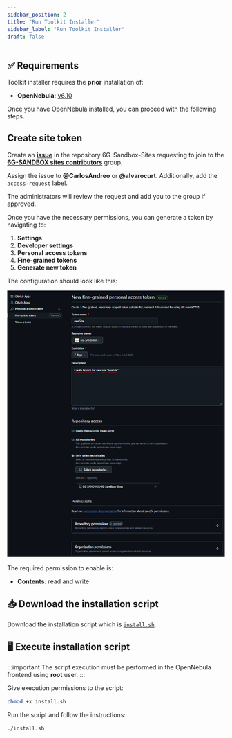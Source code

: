 ```yaml
---
sidebar_position: 2
title: "Run Toolkit Installer"
sidebar_label: "Run Toolkit Installer"
draft: false
---
```


## :white_check_mark: Requirements

Toolkit installer requires the **prior** installation of:

- **OpenNebula**: [v6.10](https://github.com/OpenNebula/one/releases/tag/release-6.10.0)

Once you have OpenNebula installed, you can proceed with the following steps.

## Create site token

Create an [**issue**](https://github.com/6G-SANDBOX/6G-Sandbox-Sites/issues/new?q=is%3Aissue&template=access_request.md) in the repository 6G-Sandbox-Sites requesting to join to the [**6G-SANDBOX sites contributors**](https://github.com/orgs/6G-SANDBOX/teams/6gsandbox-sites-contributors) group.

Assign the issue to **@CarlosAndreo** or **@alvarocurt**. Additionally, add the `access-request` label.

The administrators will review the request and add you to the group if approved.

Once you have the necessary permissions, you can generate a token by navigating to:

1. **Settings**
2. **Developer settings**
3. **Personal access tokens**
4. **Fine-grained tokens**
5. **Generate new token**

The configuration should look like this:

![fineGrainedToken](../../static/img/toolkit-installer/fineGrainedToken.png)

The required permission to enable is:

- **Contents**: read and write

## :inbox_tray: Download the installation script

Download the installation script which is [`install.sh`](https://github.com/6G-SANDBOX/toolkit-installer/blob/main/scripts/install.sh).

## :desktop_computer: Execute installation script

:::important
The script execution must be performed in the OpenNebula frontend using **root** user.
:::

Give execution permissions to the script:

```bash
chmod +x install.sh
```

Run the script and follow the instructions:

```bash
./install.sh
```

<!-- TODO: add video/demo how to deploy service toolkit using toolkit-installer repository -->